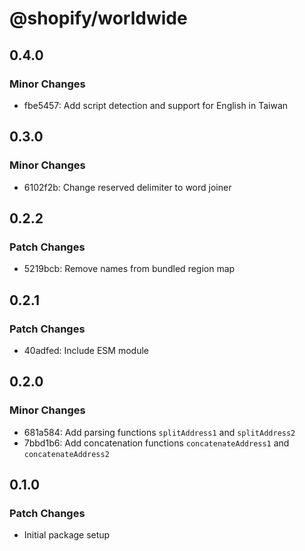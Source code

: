 # @shopify/worldwide

## 0.4.0

### Minor Changes

- fbe5457: Add script detection and support for English in Taiwan

## 0.3.0

### Minor Changes

- 6102f2b: Change reserved delimiter to word joiner

## 0.2.2

### Patch Changes

- 5219bcb: Remove names from bundled region map

## 0.2.1

### Patch Changes

- 40adfed: Include ESM module

## 0.2.0

### Minor Changes

- 681a584: Add parsing functions `splitAddress1` and `splitAddress2`
- 7bbd1b6: Add concatenation functions `concatenateAddress1` and `concatenateAddress2`

## 0.1.0

### Patch Changes

- Initial package setup
